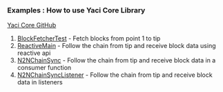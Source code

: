 ### Examples : How to use Yaci Core Library

[Yaci Core GitHub](https://github.com/bloxbean/yaci-core)

1. [BlockFetcherTest](src/main/java/com/bloxbean/cardano/yaci/hello/BlockFetchTest.java) - Fetch blocks from point 1 to tip
2. [ReactiveMain](src/main/java/com/bloxbean/cardano/yaci/hello/ReactiveMain.java)  - Follow the chain from tip and receive block data using reactive api
3. [N2NChainSync](src/main/java/com/bloxbean/cardano/yaci/hello/N2NChainSyncMain.java) - Follow the chain from tip and receive block data in a consumer function
4. [N2NChainSyncListener](src/main/java/com/bloxbean/cardano/yaci/hello/N2NChainSyncListenerMain.java) - Follow the chain from tip and receive block data in listeners

